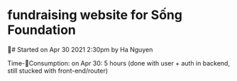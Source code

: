 # fundraising website for Sống Foundation

# Started on Apr 30 2021 2:30pm by Ha Nguyen

Time-Consumption:
on Apr 30: 5 hours (done with user + auth in backend, still stucked with front-end/router)
